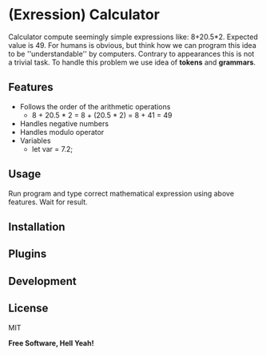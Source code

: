 # (Exression) Calculator

[//]: # (_The Last Markdown Editor, Ever_)

Calculator compute seemingly simple expressions like: 8+20.5*2. Expected value is 49.
For humans is obvious, but think how we can program this idea to be ''understandable''
by computers. Contrary to appearances this is not a trivial task. To handle this problem
we use idea of **tokens** and **grammars**.

## Features

- Follows the order of the arithmetic operations
    - 8 + 20.5 * 2 = 8 + (20.5 * 2) = 8 + 41 = 49
- Handles negative numbers
- Handles modulo operator
- Variables
    - let var = 7.2;

## Usage
Run program and type correct mathematical expression using above features. Wait for result.
## Installation
## Plugins
## Development
## License

MIT

**Free Software, Hell Yeah!**


[//]: # (These are reference links used in the body of this note and get stripped out when the markdown processor does its job. There is no need to format nicely because it shouldn't be seen. Thanks SO - http://stackoverflow.com/questions/4823468/store-comments-in-markdown-syntax)

   [github]: <https://github.com/damianWu>